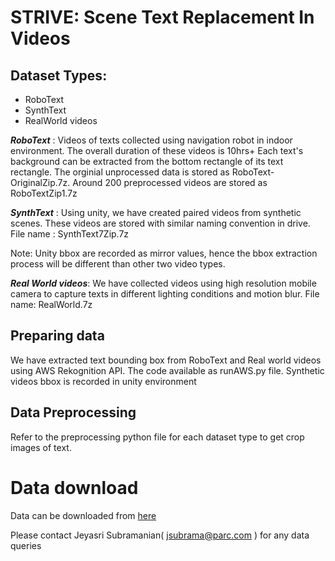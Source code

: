 
# STRIVE: Scene Text Replacement In Videos 

## Dataset Types:

* RoboText 
* SynthText
* RealWorld videos


***RoboText*** : Videos of texts collected using navigation robot in indoor environment. The overall duration of these videos is 10hrs+
Each text's background can be extracted from the bottom rectangle of its text rectangle.
The orginial unprocessed data is stored as RoboText-OriginalZip.7z.
Around 200 preprocessed videos are stored as RoboTextZip1.7z 

***SynthText*** : Using unity, we have created paired videos from synthetic scenes. These videos are stored with similar naming convention in drive.
File name : SynthText7Zip.7z

Note: Unity bbox are recorded as mirror values, hence the bbox extraction process will be different than other two video types.

***Real World videos***: We have collected videos using high resolution mobile camera to capture texts in different lighting conditions and motion blur.
File name: RealWorld.7z

## Preparing data
We have extracted text bounding box from RoboText and Real world videos using AWS Rekognition API. The code available as runAWS.py file.
Synthetic videos bbox is recorded in unity environment

## Data Preprocessing

Refer to the preprocessing python file for each dataset type to get crop images of text.

# Data download

Data can be downloaded from [here](https://drive.google.com/drive/folders/1sCekCP3seKxBSGC2Uk9DiCywDWOjRCu-?usp=sharing) 

Please contact Jeyasri Subramanian( jsubrama@parc.com ) for any data queries

